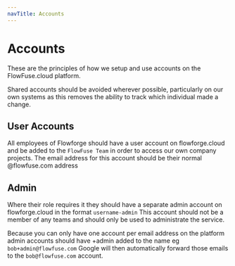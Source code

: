 ```yaml
---
navTitle: Accounts
---
```


# Accounts

These are the principles of how we setup and use accounts on the FlowFuse.cloud platform.

Shared accounts should be avoided wherever possible, particularly on our own systems as this removes the ability to track which individual made a change.

## User Accounts

All employees of Flowforge should have a user account on flowforge.cloud and be added to the `FlowFuse Team` in order to access our own company projects.
The email address for this account should be their normal @flowfuse.com address

## Admin

Where their role requires it they should have a separate admin account on flowforge.cloud in the format `username-admin` This account should not be a member of any teams and should only be used to administrate the service.

Because you can only have one account per email address on the platform admin accounts should have +admin added to the name eg `bob+admin@flowfuse.com` Google will then automatically forward those emails to the `bob@flowfuse.com` account.

